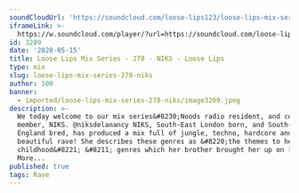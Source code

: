 ```yaml
---
soundCloudUrl: 'https://soundcloud.com/loose-lips123/loose-lips-mix-series-278-niks'
iframeLink: >-
  https://w.soundcloud.com/player/?url=https://soundcloud.com/loose-lips123/loose-lips-mix-series-278-niks&color=00aabb&auto_play=false&hide_related=false&show_comments=true&show_user=true&show_reposts=false
id: 3209
date: '2020-05-15'
title: Loose Lips Mix Series - 278 - NIKS - Loose Lips
type: mix
slug: loose-lips-mix-series-278-niks
author: 100
banner:
  - imported/loose-lips-mix-series-278-niks/image3209.jpeg
description: >-
  We today welcome to our mix series&#8230;Noods radio resident, and core WXMB 2
  member, NIKS. @niksdelanancy NIKS, South-East London born, and South-West
  England bred, has produced a mix full of jungle, techno, hardcore and
  beautiful rave! She describes these genres as &#8220;the themes to her
  childhood&#8221; &#8211; genres which her brother brought her up on [...]Read
  More...
published: true
tags: Rave
---
```

